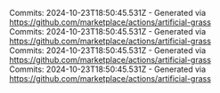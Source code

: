 Commits: 2024-10-23T18:50:45.531Z - Generated via https://github.com/marketplace/actions/artificial-grass
<br>
Commits: 2024-10-23T18:50:45.531Z - Generated via https://github.com/marketplace/actions/artificial-grass
<br>
Commits: 2024-10-23T18:50:45.531Z - Generated via https://github.com/marketplace/actions/artificial-grass
<br>
Commits: 2024-10-23T18:50:45.531Z - Generated via https://github.com/marketplace/actions/artificial-grass
<br>
